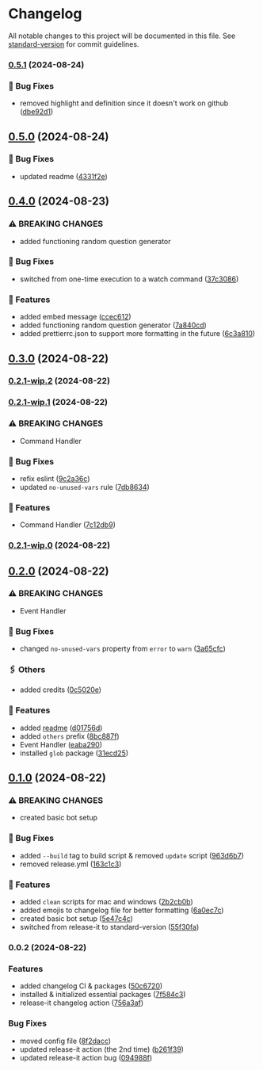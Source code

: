 # Changelog

All notable changes to this project will be documented in this file. See [standard-version](https://github.com/conventional-changelog/standard-version) for commit guidelines.

### [0.5.1](https://github.com/haydenykh/SainsOrScienceBot/compare/v0.5.0...v0.5.1) (2024-08-24)


### 🔧 Bug Fixes

* removed highlight and definition since it doesn't work on github ([dbe92d1](https://github.com/haydenykh/SainsOrScienceBot/commit/dbe92d10c6fe33ef70ac16204d3fb9efae2bb894))

## [0.5.0](https://github.com/haydenykh/SainsOrScienceBot/compare/v0.4.0...v0.5.0) (2024-08-24)


### 🔧 Bug Fixes

* updated readme ([4331f2e](https://github.com/haydenykh/SainsOrScienceBot/commit/4331f2e1f218be4227d899fd2e235ba9a440aeb6))

## [0.4.0](https://github.com/haydenykh/SainsOrScienceBot/compare/v0.3.0...v0.4.0) (2024-08-23)


### ⚠ BREAKING CHANGES

* added functioning random question generator

### 🔧 Bug Fixes

* switched from one-time execution to a watch command ([37c3086](https://github.com/haydenykh/SainsOrScienceBot/commit/37c3086f621c603145fc444667a5c481c50614bc))


### 🚀 Features

* added embed message ([ccec612](https://github.com/haydenykh/SainsOrScienceBot/commit/ccec612de9566d8c1bbc1851d1e9b5cc42d32631))
* added functioning random question generator ([7a840cd](https://github.com/haydenykh/SainsOrScienceBot/commit/7a840cdce4682ff7be1a94cb1bd3f04f14a4d1f7))
* added prettierrc.json to support more formatting in the future ([6c3a810](https://github.com/haydenykh/SainsOrScienceBot/commit/6c3a8104c95a54d2826a631cdbd861a08004461e))

## [0.3.0](https://github.com/haydenykh/SainsOrScienceBot/compare/v0.2.1-wip.2...v0.3.0) (2024-08-22)

### [0.2.1-wip.2](https://github.com/haydenykh/SainsOrScienceBot/compare/v0.2.1-wip.1...v0.2.1-wip.2) (2024-08-22)

### [0.2.1-wip.1](https://github.com/haydenykh/SainsOrScienceBot/compare/v0.2.1-wip.0...v0.2.1-wip.1) (2024-08-22)


### ⚠ BREAKING CHANGES

* Command Handler

### 🔧 Bug Fixes

* refix eslint ([9c2a36c](https://github.com/haydenykh/SainsOrScienceBot/commit/9c2a36cf90bcd822ff4eddc651fe87ede0d0fd47))
* updated `no-unused-vars` rule ([7db8634](https://github.com/haydenykh/SainsOrScienceBot/commit/7db8634b6ab3a7827f11e36f7ad6fa86e3007597))


### 🚀 Features

* Command Handler ([7c12db9](https://github.com/haydenykh/SainsOrScienceBot/commit/7c12db999901e253dc7f117ddb33430ff52b64cc))

### [0.2.1-wip.0](https://github.com/haydenykh/SainsOrScienceBot/compare/v0.2.0...v0.2.1-wip.0) (2024-08-22)

## [0.2.0](https://github.com/haydenykh/SainsOrScienceBot/compare/v0.1.0...v0.2.0) (2024-08-22)


### ⚠ BREAKING CHANGES

* Event Handler

### 🔧 Bug Fixes

* changed `no-unused-vars` property from `error` to `warn` ([3a65cfc](https://github.com/haydenykh/SainsOrScienceBot/commit/3a65cfc3793fe78dc499905799024e399fa88d4f))


### 🖇️ Others

* added credits ([0c5020e](https://github.com/haydenykh/SainsOrScienceBot/commit/0c5020e83a327e6cfd49de96a29e7b7ac83e068d))


### 🚀 Features

* added [readme](README.md) ([d01756d](https://github.com/haydenykh/SainsOrScienceBot/commit/d01756d94ca7b34f8c8f5780eec2d8e924064f86))
* added `others` prefix ([8bc887f](https://github.com/haydenykh/SainsOrScienceBot/commit/8bc887f909258161defd909a45c78d2031fb8010))
* Event Handler ([eaba290](https://github.com/haydenykh/SainsOrScienceBot/commit/eaba2902c372956b31d02c2e151d0065f4493e38))
* installed `glob` package ([31ecd25](https://github.com/haydenykh/SainsOrScienceBot/commit/31ecd25e2a09eb5650bd1d9f9cc98e8e60a3b757))

## [0.1.0](https://github.com/haydenykh/SainsOrScienceBot/compare/v0.0.2...v0.1.0) (2024-08-22)


### ⚠ BREAKING CHANGES

* created basic bot setup

### 🔧 Bug Fixes

* added `--build` tag to build script & removed `update` script ([963d6b7](https://github.com/haydenykh/SainsOrScienceBot/commit/963d6b72402c4701bd5c6eda5750280505490a5e))
* removed release.yml ([163c1c3](https://github.com/haydenykh/SainsOrScienceBot/commit/163c1c393905b3bff04eb729b4ceecf90df62774))


### 🚀 Features

* added `clean` scripts for mac and windows ([2b2cb0b](https://github.com/haydenykh/SainsOrScienceBot/commit/2b2cb0bd58cb5b6ab1aeecc68fef01886146f91f))
* added emojis to changelog file for better formatting ([6a0ec7c](https://github.com/haydenykh/SainsOrScienceBot/commit/6a0ec7c81473936339ea2d18341caddc7defe8d9))
* created basic bot setup ([5e47c4c](https://github.com/haydenykh/SainsOrScienceBot/commit/5e47c4c275e6ce64b83e6ee6f99bbd2d538fcf48))
* switched from release-it to standard-version ([55f30fa](https://github.com/haydenykh/SainsOrScienceBot/commit/55f30fa78603fb5b88aa2aa6a571da35f7900123))

### 0.0.2 (2024-08-22)


### Features

* added changelog CI & packages ([50c6720](https://github.com/haydenykh/SainsOrScienceBot/commit/50c67204801a4da1bed61e26a65263993fa0338c))
* installed & initialized essential packages ([7f584c3](https://github.com/haydenykh/SainsOrScienceBot/commit/7f584c3f4502795d74fe6b64520cb5b988dfab29))
* release-it changelog action ([756a3af](https://github.com/haydenykh/SainsOrScienceBot/commit/756a3af4cd50e04d9d6395bded1c7049444410cb))


### Bug Fixes

* moved config file ([8f2dacc](https://github.com/haydenykh/SainsOrScienceBot/commit/8f2dacc59f0d0ba58b84e4f9c4c8e724e3a7db3e))
* updated release-it action (the 2nd time) ([b261f39](https://github.com/haydenykh/SainsOrScienceBot/commit/b261f3971e92b2c2a11545c625a5dbf054c66568))
* updated release-it action bug ([094988f](https://github.com/haydenykh/SainsOrScienceBot/commit/094988f7960cc13751b6288c0d59566e1c7809e0))
